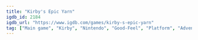 ```yaml
---
title: "Kirby's Epic Yarn"
igdb_id: 2184
igdb_url: "https://www.igdb.com/games/kirby-s-epic-yarn"
tag: ["Main game", "Kirby", "Nintendo", "Good-Feel", "Platform", "Adventure", "Single player", "Multiplayer", "Co-operative", "Side view", "Action"]
---
```

